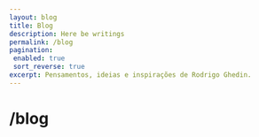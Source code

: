 ```yaml
---
layout: blog
title: Blog
description: Here be writings
permalink: /blog
pagination: 
 enabled: true
 sort_reverse: true
excerpt: Pensamentos, ideias e inspirações de Rodrigo Ghedin.
---
```

<h1>/blog</h1>